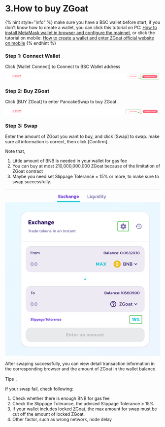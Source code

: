 # 3.How to buy ZGoat

{% hint style="info" %}
make sure you have a BSC wallet before start, if you don't know how to create a wallet, you can click this tutorial on PC: [How to install MetaMask wallet in browser and configure the mainnet](https://doc.zgoat.org/qi-ta/xin-shou-jiao-cheng/0.how-to-install-metamask-wallet-in-browser-and-configure-the-mainnet), or click the tutorial on mobile: [How to create a wallet and enter ZGoat official website on mobile](https://doc.zgoat.org/qi-ta/xin-shou-jiao-cheng/00.how-to-create-a-wallet-and-enter-zgoat-official-website-on-mobile)
{% endhint %}

###

### Step 1: Connect Wallet

Click \[Wallet Connect] to Connect to BSC Wallet address

![](../../.gitbook/assets/连接钱包英.png)

### Step 2: Buy ZGoat

Click \[BUY ZGoat] to enter PancakeSwap to buy ZGoat.

![](../../.gitbook/assets/购买ZGoat英.png)

### Step 3: Swap

Enter the amount of ZGoat you want to buy, and click \[Swap] to swap. make sure all information is correct, then click \[Confirm].&#x20;

Note that,

1. Little amount of BNB is needed in your wallet for gas fee
2. You can buy at most 210,000,000,000 ZGoat because of the limitation of ZGoat contract
3. Maybe you need set Slippage Tolerance = 15% or more, to make sure to swap successfully.

![](../../.gitbook/assets/兑换ZGoat英.png)

After swaping successfully, you can view detail transaction information in the corresponding browser and the amount of ZGoat in the wallet balance.



Tips：

If your swap fail, check following:

1. Check whether there is enough BNB for gas fee
2. Check the Slippage Tolerance, the advised Slippage Tolerance ≥ 15%
3. If your wallet includes locked ZGoat, the max amount for swap must be cut off the amount of locked ZGoat.
4. Other factor, such as wrong network, node delay
